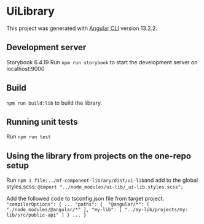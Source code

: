 # UiLibrary

This project was generated with [Angular CLI](https://github.com/angular/angular-cli) version 13.2.2.

## Development server

Storybook 6.4.19
Run `npm run storybook` to start the development server
on localhost:9000

## Build

`npm run build:lib` to build the library.

## Running unit tests

Run `npm run test`

## Using the library from projects on the one-repo setup

Run `npm i file:../mf-component-library/dist/ui-lib`and add to the global styles.scss:
`@import "../node_modules/ui-lib/_ui-lib.styles.scss";`

Add the followed code to tsconfig.json file from target project.
` "compilerOptions": { ...​ "paths": { ​ "@angular/*": [ "./node_modules/@angular/*" ],​ "my-lib": [ "../my-lib/projects/my-lib/src/public-api" ] }​ ... }`
